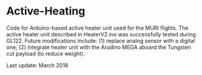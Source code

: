 # Active-Heating

Code for Arduino-based active heater unit used for the MURI flights. The active heater unit described in HeaterV2.ino was successfully tested during GL122. Future modifications include: (1) replace analog sensor with a digital one; (2) integrate heater unit with the Arudino MEGA aboard the Tungsten cut payload (to reduce weight).

Last update: March 2018
